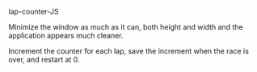 lap-counter-JS

Minimize the window as much as it can, both height and width and the application appears much cleaner.

Increment the counter for each lap, save the increment when the race is over, and restart at 0.

